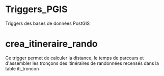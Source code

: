 # Triggers_PGIS
Triggers des bases de données PostGIS

# crea_itineraire_rando
Ce trigger permet de calculer la distance, le temps de parcours et d'assembler les tronçons des itinéraires de randonnées recensés dans la table iti_troncon
